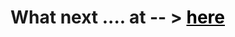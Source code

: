 <h1>
    What next ....   at -- > <a href="https://Vatsal-01000111.github.io/WhatNext/" style="color: black;" target="_blank">here</a>
</h1>
